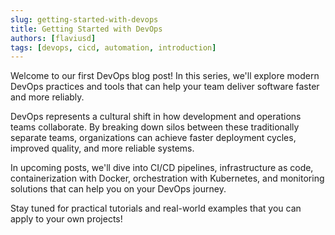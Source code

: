 ```yaml
---
slug: getting-started-with-devops
title: Getting Started with DevOps
authors: [flaviusd]
tags: [devops, cicd, automation, introduction]
---
```


Welcome to our first DevOps blog post! In this series, we'll explore modern DevOps practices and tools that can help your team deliver software faster and more reliably.

<!-- truncate -->

DevOps represents a cultural shift in how development and operations teams collaborate. By breaking down silos between these traditionally separate teams, organizations can achieve faster deployment cycles, improved quality, and more reliable systems.

In upcoming posts, we'll dive into CI/CD pipelines, infrastructure as code, containerization with Docker, orchestration with Kubernetes, and monitoring solutions that can help you on your DevOps journey.

Stay tuned for practical tutorials and real-world examples that you can apply to your own projects!
